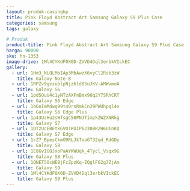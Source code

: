 ```yaml
---
layout: produk-casinghp
title: Pink Floyd Abstract Art Samsung Galaxy S9 Plus Case
categories: samsung
tags: galaxy

# Produk
product-title: Pink Floyd Abstract Art Samsung Galaxy S9 Plus Case
harga: 90000
sku: hn-1353
image-drive: 1Ml4CYKdF0X0D-ZVVD4Dql3erbkVIckEC
gallery:
  - url: 1Hm3_NLQLMoIAp3MbAwzX6vyCl2Rsb3zW
    title: Galaxy Note 8
  - url: 1RPZv9gvzublpNjz6ld0SuJKV-AMWvmoA
    title: Galaxy S6
  - url: 1pdSOuU4c1yNTzAXFnBmx9Oq2Y7SRhCRT
    title: Galaxy S6 Edge
  - url: 1b6nImMdwg99t40rsRmkCn39PWUhpql4n
    title: Galaxy S6 Edge Plus
  - url: 1p43UzHu2sWfsgC50PNJTimzkZWZXNRkg
    title: Galaxy S7
  - url: 1DTzUcEBEtkGVO1RUIP6230BR2H6UInKQ
    title: Galaxy S7 Edge
  - url: 1rZ7_BpesCkmO9RLJkTvoGT32qd_RdGDy
    title: Galaxy S8
  - url: 1E8GvIGOJxoPaAYKWUqk_4Tycl_Vsqx9G
    title: Galaxy S8 Plus
  - url: 1QNET5OcWEBjFzZpzKq-ZQglF62g7ZjAm
    title: Galaxy S9
  - url: 1Ml4CYKdF0X0D-ZVVD4Dql3erbkVIckEC
    title: Galaxy S9 Plus
---
```

